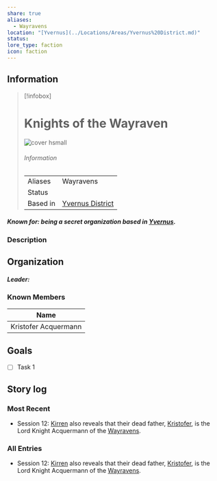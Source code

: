 ```yaml
---
share: true
aliases:
  - Wayravens
location: "[Yvernus](../Locations/Areas/Yvernus%20District.md)"
status: 
lore_type: faction
icon: faction
---
```

## Information
> [!infobox]
> # Knights of the Wayraven
> ![cover hsmall](insertimage.png)
> ###### Information
> |   |  |
> | ---- | ---- |
> | Aliases | Wayravens|
> | Status| |
> | Based in|  [Yvernus District](../Locations/Areas/Yvernus%20District.md)|
##### Known for: being a secret organization based in [Yvernus](../Locations/Areas/Yvernus%20District.md).
### Description
## Organization
##### Leader:
### Known Members
| Name                                                   |
| ------------------------------------------------------ |
| Kristofer Acquermann |

## Goals
- [ ] Task 1
## Story log
### Most Recent
- Session 12: [Kirren](Kirren%20Acquermann.md) also reveals that their dead father, [Kristofer](Kristofer%20Acquermann.md), is the Lord Knight Acquermann of the [Wayravens](Knights%20of%20the%20Wayraven.md).

### All Entries
- Session 12: [Kirren](Kirren%20Acquermann.md) also reveals that their dead father, [Kristofer](Kristofer%20Acquermann.md), is the Lord Knight Acquermann of the [Wayravens](Knights%20of%20the%20Wayraven.md).
